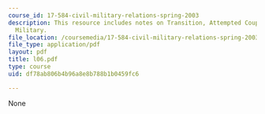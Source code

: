 ```yaml
---
course_id: 17-584-civil-military-relations-spring-2003
description: This resource includes notes on Transition, Attempted Coup, and the Post-Soviet
  Military.
file_location: /coursemedia/17-584-civil-military-relations-spring-2003/df78ab806b4b96a8e8b788b1b0459fc6_l06.pdf
file_type: application/pdf
layout: pdf
title: l06.pdf
type: course
uid: df78ab806b4b96a8e8b788b1b0459fc6

---
```

None